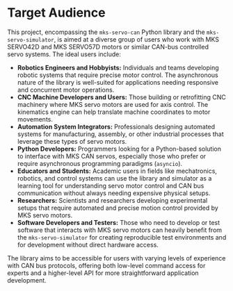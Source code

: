 # Target Audience

This project, encompassing the `mks-servo-can` Python library and the `mks-servo-simulator`, is aimed at a diverse group of users who work with MKS SERVO42D and MKS SERVO57D motors or similar CAN-bus controlled servo systems. The ideal users include:

* **Robotics Engineers and Hobbyists:** Individuals and teams developing robotic systems that require precise motor control. The asynchronous nature of the library is well-suited for applications needing responsive and concurrent motor operations.
* **CNC Machine Developers and Users:** Those building or retrofitting CNC machinery where MKS servo motors are used for axis control. The kinematics engine can help translate machine coordinates to motor movements.
* **Automation System Integrators:** Professionals designing automated systems for manufacturing, assembly, or other industrial processes that leverage these types of servo motors.
* **Python Developers:** Programmers looking for a Python-based solution to interface with MKS CAN servos, especially those who prefer or require asynchronous programming paradigms (`asyncio`).
* **Educators and Students:** Academic users in fields like mechatronics, robotics, and control systems can use the library and simulator as a learning tool for understanding servo motor control and CAN bus communication without always needing expensive physical setups.
* **Researchers:** Scientists and researchers developing experimental setups that require automated and precise motion control provided by MKS servo motors.
* **Software Developers and Testers:** Those who need to develop or test software that interacts with MKS servo motors can heavily benefit from the `mks-servo-simulator` for creating reproducible test environments and for development without direct hardware access.

The library aims to be accessible for users with varying levels of experience with CAN bus protocols, offering both low-level command access for experts and a higher-level API for more straightforward application development.